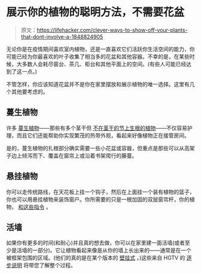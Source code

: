 # 展示你的植物的聪明方法，不需要花盆

> 原文：<https://lifehacker.com/clever-ways-to-show-off-your-plants-that-dont-involve-a-1848824905>

无论你是在疫情期间喜欢室内植物，还是一直喜欢它们活跃你生活空间的能力，你可能已经为你最喜欢的叶子收集了相当多的花盆和其他容器。不幸的是，在某些时候，大多数人会耗尽窗台、茶几、柜台和其他平面上的空间。(有些人可能已经达到了这一点。)



不管怎样，你应该知道花盆并不是你在家里摆放和展示植物的唯一选择。这里有几个其他要考虑的。

## 蔓生植物

许多 [蔓生植物](https://lifehacker.com/you-need-these-trailing-plants-that-are-almost-impossib-1848520024)——那些有多个茎干但 [不在茎干的节上生根的植物](https://www.provenwinners.com/learn/dictionary-gardening-terms)——不仅容易护理，而且它们还能帮助你实现繁茂的热带外观，看起来好像植物正在接管房间。

是的，蔓生植物的扎根部分确实需要一些小花盆或容器，但重点是那些可以从高架子边上倾泻而下、覆盖在窗帘上或沿着书架爬行的藤蔓。

## 悬挂植物

你可以走传统路线，在天花板上挂一个钩子，然后在上面挂一个装有植物的篮子，你也可以用悬挂植物来装饰窗户。你所需要的只是一根加固的双层窗帘杆，你的植物， [和这些指令](https://lifehacker.com/the-smartest-way-to-hang-plants-in-your-windows-and-sav-1847668995) 。

## 活墙

如果你有更多的时间(和耐心)并且真的想去做，你可以在家里建一面活墙(或者至少是活墙的一部分)。它让植物看起来像是从你的墙上长出来的——通常是在一个被框架包围的区域。(他们的真的是在某个版本的 [壁挂式](https://lifehacker.com/grow-in-small-spaces-with-the-wall-hanging-plant-holder-375921) 。)这些来自 HGTV 的 [逐步说明](https://www.hgtv.com/outdoors/gardens/garden-styles-and-types/how-to-create-a-living-wall) 将带您了解整个过程。